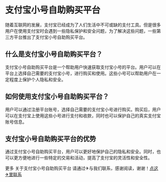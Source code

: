 # 支付宝小号自助购买平台

随着互联网的发展，支付宝已经成为了人们生活中不可或缺的支付工具。但是很多用户在使用支付宝时会遇到一些隐私保护和安全问题，为了解决这些问题，一些第三方平台推出了支付宝小号自助购买平台。

## 什么是支付宝小号自助购买平台？

支付宝小号自助购买平台是一个帮助用户快速获取支付宝小号的平台。用户可以在平台上选择自己需要的支付宝小号，进行购买和使用。这些小号可以帮助用户在一定程度上保护个人隐私和安全。

## 如何使用支付宝小号自助购买平台？

用户可以通过注册平台账号，选择自己需要的支付宝小号进行购买。购买后，用户可以在支付宝上使用这些小号进行支付和收款，同时也可以保护自己的真实支付宝账号信息。

## 支付宝小号自助购买平台的优势

通过支付宝小号自助购买平台，用户可以更好地保护自己的隐私和安全。同时，也可以更方便地进行一些特定的交易和活动，提高了支付宝的灵活性和安全性。

更多 关于支付宝小号自助购买平台 请通过✈与我们联系，感谢阅读，谢谢！[点这✈里联系](https://sms.k02.cc)